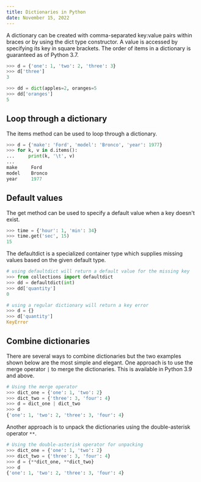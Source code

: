 ```yaml
---
title: Dictionaries in Python
date: November 15, 2022
---
```


A dictionary can be created with comma-separated key:value pairs within braces or by using the dict type constructor. A value is accessed by specifying its key in square brackets. The order of items in a dictionary is guaranteed as of Python 3.7.

```python
>>> d = {'one': 1, 'two': 2, 'three': 3}
>>> d['three']
3

>>> dd = dict(apples=2, oranges=5
>>> dd['oranges']
5
```

## Loop through a dictionary

The items method can be used to loop through a dictionary.

```python
>>> d = {'make': 'Ford', 'model': 'Bronco', 'year': 1977}
>>> for k, v in d.items():
...     print(k, '\t', v)
...
make     Ford
model    Bronco
year     1977
```

## Default values

The get method can be used to specify a default value when a key doesn't
exist.

```python
>>> time = {'hour': 1, 'min': 34}
>>> time.get('sec', 15)
15
```

The defaultdict is a specialized container type which supplies missing values based on the given default type.

```python
# using defaultdict will return a default value for the missing key
>>> from collections import defaultdict
>>> dd = defaultdict(int)
>>> dd['quantity']
0

# using a regular dictionary will return a key error
>>> d = {}
>>> d['quantity']
KeyError
```

## Combine dictionaries

There are several ways to combine dictionaries but the two examples shown below are the most simple and elegant. One approach is to use the merge operator `|` to merge the dictionaries. This is available in Python 3.9 and above.

```python
# Using the merge operator
>>> dict_one = {'one': 1, 'two': 2}
>>> dict_two = {'three': 3, 'four': 4}
>>> d = dict_one | dict_two
>>> d
{'one': 1, 'two': 2, 'three': 3, 'four': 4}
```

Another approach is to unpack the dictionaries using the double-asterisk operator `**`.

```python
# Using the double-asterisk operator for unpacking
>>> dict_one = {'one': 1, 'two': 2}
>>> dict_two = {'three': 3, 'four': 4}
>>> d = {**dict_one, **dict_two}
>>> d
{'one': 1, 'two': 2, 'three': 3, 'four': 4}
```
